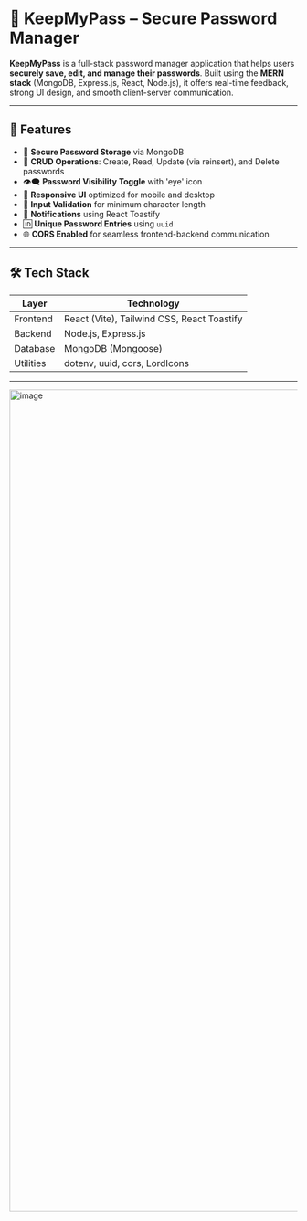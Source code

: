 # 🔐 KeepMyPass – Secure Password Manager

**KeepMyPass** is a full-stack password manager application that helps users **securely save, edit, and manage their passwords**. Built using the **MERN stack** (MongoDB, Express.js, React, Node.js), it offers real-time feedback, strong UI design, and smooth client-server communication.

---

## 🚀 Features

- 🔐 **Secure Password Storage** via MongoDB
- 📝 **CRUD Operations**: Create, Read, Update (via reinsert), and Delete passwords
- 👁️‍🗨️ **Password Visibility Toggle** with 'eye' icon
- 📱 **Responsive UI** optimized for mobile and desktop
- 🧠 **Input Validation** for minimum character length
- 🧾 **Notifications** using React Toastify
- 🆔 **Unique Password Entries** using `uuid`
- 🌐 **CORS Enabled** for seamless frontend-backend communication

---

## 🛠️ Tech Stack

| Layer     | Technology |
|-----------|------------|
| Frontend  | React (Vite), Tailwind CSS, React Toastify |
| Backend   | Node.js, Express.js |
| Database  | MongoDB (Mongoose) |
| Utilities | dotenv, uuid, cors, LordIcons |

---


<img width="1440" alt="image" src="https://github.com/user-attachments/assets/63980e15-ec68-467f-9981-7d285c6699e2" />
